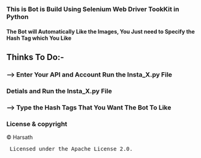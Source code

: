 ### This is Bot is Build Using Selenium Web Driver TookKit in Python
#### The Bot will Automatically Like the Images, You Just need to Specify the Hash Tag which You Like
## Thinks To Do:-
   ### --> Enter Your API and Account Run the Insta_X.py File 
   ###     Detials and Run the Insta_X.py File
   ### --> Type the Hash Tags That You Want The Bot To Like
   
### License & copyright
© Harsath <br>
<pre> Licensed under the Apache License 2.0.

